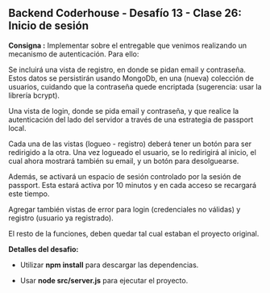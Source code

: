 ## **Backend Coderhouse - Desafío 13 - Clase 26: Inicio de sesión**

  

**Consigna :** Implementar sobre el entregable que venimos realizando un mecanismo de autenticación. Para ello:

Se incluirá una vista de registro, en donde se pidan email y contraseña. Estos datos se persistirán usando MongoDb, en una (nueva) colección de usuarios, cuidando que la contraseña quede encriptada (sugerencia: usar la librería bcrypt).

Una vista de login, donde se pida email y contraseña, y que realice la autenticación del lado del servidor a través de una estrategia de passport local.

Cada una de las vistas (logueo - registro) deberá tener un botón para ser redirigido a la otra.
Una vez logueado el usuario, se lo redirigirá al inicio, el cual ahora mostrará también su email, y un botón para desolguearse.

Además, se activará un espacio de sesión controlado por la sesión de passport. Esta estará activa por 10 minutos y en cada acceso se recargará este tiempo.

Agregar también vistas de error para login (credenciales no válidas) y registro (usuario ya registrado).

El resto de la funciones, deben quedar tal cual estaban el proyecto original.
 

**Detalles del desafio:**

- Utilizar **npm install** para descargar las dependencias.

- Usar **node src/server.js** para ejecutar el proyecto.